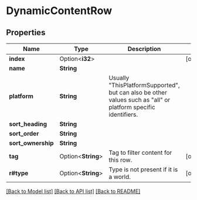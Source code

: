 # DynamicContentRow

## Properties

Name | Type | Description | Notes
------------ | ------------- | ------------- | -------------
**index** | Option<**i32**> |  | [optional]
**name** | **String** |  | 
**platform** | **String** | Usually \"ThisPlatformSupported\", but can also be other values such as \"all\" or platform specific identifiers. | 
**sort_heading** | **String** |  | 
**sort_order** | **String** |  | 
**sort_ownership** | **String** |  | 
**tag** | Option<**String**> | Tag to filter content for this row. | [optional]
**r#type** | Option<**String**> | Type is not present if it is a world. | [optional]

[[Back to Model list]](../README.md#documentation-for-models) [[Back to API list]](../README.md#documentation-for-api-endpoints) [[Back to README]](../README.md)


